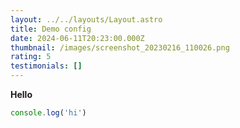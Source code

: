 ```yaml
---
layout: ../../layouts/Layout.astro
title: Demo config
date: 2024-06-11T20:23:00.000Z
thumbnail: /images/screenshot_20230216_110026.png
rating: 5
testimonials: []
---
```

**Hello**

```javascript
console.log('hi')
```
